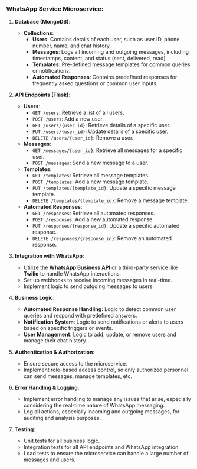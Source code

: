 ### WhatsApp Service Microservice:

1. **Database (MongoDB)**:
    
    - **Collections**:
        - **Users**: Contains details of each user, such as user ID, phone number, name, and chat history.
        - **Messages**: Logs all incoming and outgoing messages, including timestamps, content, and status (sent, delivered, read).
        - **Templates**: Pre-defined message templates for common queries or notifications.
        - **Automated Responses**: Contains predefined responses for frequently asked questions or common user inputs.
2. **API Endpoints (Flask)**:
    
    - **Users**:
        - `GET /users`: Retrieve a list of all users.
        - `POST /users`: Add a new user.
        - `GET /users/{user_id}`: Retrieve details of a specific user.
        - `PUT /users/{user_id}`: Update details of a specific user.
        - `DELETE /users/{user_id}`: Remove a user.
    - **Messages**:
        - `GET /messages/{user_id}`: Retrieve all messages for a specific user.
        - `POST /messages`: Send a new message to a user.
    - **Templates**:
        - `GET /templates`: Retrieve all message templates.
        - `POST /templates`: Add a new message template.
        - `PUT /templates/{template_id}`: Update a specific message template.
        - `DELETE /templates/{template_id}`: Remove a message template.
    - **Automated Responses**:
        - `GET /responses`: Retrieve all automated responses.
        - `POST /responses`: Add a new automated response.
        - `PUT /responses/{response_id}`: Update a specific automated response.
        - `DELETE /responses/{response_id}`: Remove an automated response.
3. **Integration with WhatsApp**:
    
    - Utilize the **WhatsApp Business API** or a third-party service like **Twilio** to handle WhatsApp interactions.
    - Set up webhooks to receive incoming messages in real-time.
    - Implement logic to send outgoing messages to users.
4. **Business Logic**:
    
    - **Automated Response Handling**: Logic to detect common user queries and respond with predefined answers.
    - **Notification System**: Logic to send notifications or alerts to users based on specific triggers or events.
    - **User Management**: Logic to add, update, or remove users and manage their chat history.
5. **Authentication & Authorization**:
    
    - Ensure secure access to the microservice.
    - Implement role-based access control, so only authorized personnel can send messages, manage templates, etc.
6. **Error Handling & Logging**:
    
    - Implement error handling to manage any issues that arise, especially considering the real-time nature of WhatsApp messaging.
    - Log all actions, especially incoming and outgoing messages, for auditing and analysis purposes.
7. **Testing**:
    
    - Unit tests for all business logic.
    - Integration tests for all API endpoints and WhatsApp integration.
    - Load tests to ensure the microservice can handle a large number of messages and users.